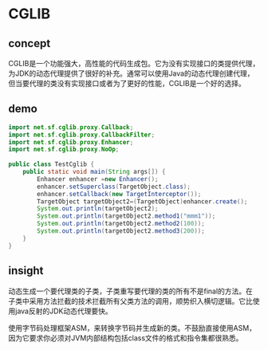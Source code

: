 # CGLIB
## concept
CGLIB是一个功能强大，高性能的代码生成包。它为没有实现接口的类提供代理，为JDK的动态代理提供了很好的补充。通常可以使用Java的动态代理创建代理，但当要代理的类没有实现接口或者为了更好的性能，CGLIB是一个好的选择。
## demo
```java
import net.sf.cglib.proxy.Callback;  
import net.sf.cglib.proxy.CallbackFilter;  
import net.sf.cglib.proxy.Enhancer;  
import net.sf.cglib.proxy.NoOp;  
  
public class TestCglib {  
    public static void main(String args[]) {  
        Enhancer enhancer =new Enhancer();  
        enhancer.setSuperclass(TargetObject.class);  
        enhancer.setCallback(new TargetInterceptor());  
        TargetObject targetObject2=(TargetObject)enhancer.create();  
        System.out.println(targetObject2);  
        System.out.println(targetObject2.method1("mmm1"));  
        System.out.println(targetObject2.method2(100));  
        System.out.println(targetObject2.method3(200));  
    }  
}  
```
## insight
动态生成一个要代理类的子类，子类重写要代理的类的所有不是final的方法。在子类中采用方法拦截的技术拦截所有父类方法的调用，顺势织入横切逻辑。它比使用java反射的JDK动态代理要快。

使用字节码处理框架ASM，来转换字节码并生成新的类。不鼓励直接使用ASM，因为它要求你必须对JVM内部结构包括class文件的格式和指令集都很熟悉。
